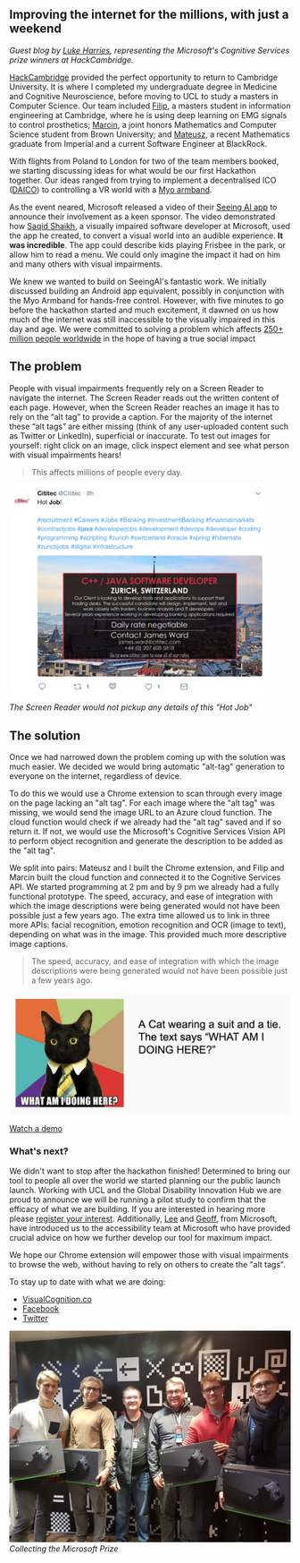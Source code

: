 ## Improving the internet for the millions, with just a weekend
_Guest blog by [Luke Harries](https://www.linkedin.com/in/luke-harries/), representing the Microsoft's Cognitive Services prize winners at HackCambridge._

[HackCambridge](https://hackcambridge.com/) provided the perfect opportunity to return to Cambridge University. It is where I completed my undergraduate degree in Medicine and Cognitive Neuroscience, before moving to UCL to study a masters in Computer Science. Our team included [Filip](https://www.linkedin.com/in/filipkozera/), a masters student in information engineering at Cambridge, where he is using deep learning on EMG signals to control prosthetics; [Marcin](https://www.linkedin.com/in/marcin-kolaszewski-07912314a/), a joint honors Mathematics and Computer Science student from Brown University; and [Mateusz](https://www.linkedin.com/in/mateusz-jakub-staniszewski-19946590/), a recent Mathematics graduate from Imperial and a current Software Engineer at BlackRock.

With flights from Poland to London for two of the team members booked, we starting discussing ideas for what would be our first Hackathon together. Our ideas ranged from trying to implement a decentralised ICO ([DAICO](https://ethresear.ch/t/explanation-of-daicos/465)) to controlling a VR world with a [Myo armband](https://www.myo.com/). 

As the event neared, Microsoft released a video of their [Seeing AI app](https://www.youtube.com/watch?v=R2mC-NUAmMk) to announce their involvement as a keen sponsor. The video demonstrated how [Saqid Shaikh](https://twitter.com/saqibs), a visually impaired software developer at Microsoft, used the app he created, to convert a visual world into an audible experience. **It was incredible**. The app could describe kids playing Frisbee in the park, or allow him to read a menu. We could only imagine the impact it had on him and many others with visual impairments.

We knew we wanted to build on SeeingAI's fantastic work. We initially discussed building an Android app equivalent, possibly in conjunction with the Myo Armband for hands-free control. However, with five minutes to go before the hackathon started and much excitement, it dawned on us how much of the internet was still inaccessible to the visually impaired in this day and age. We were committed to solving a problem which affects [250+ million people worldwide](http://www.who.int/mediacentre/factsheets/fs282/en/) in the hope of having a true social impact

## The problem

People with visual impairments frequently rely on a Screen Reader to navigate the internet. The Screen Reader reads out the written content of each page. However, when the Screen Reader reaches an image it has to rely on the “alt tag” to provide a caption. For the majority of the internet these “alt tags” are either missing (think of any user-uploaded content such as Twitter or LinkedIn), superficial or inaccurate. To test out images for yourself: right click on an image, click inspect element and see what person with visual impairments hears!

> This affects millions of people every day.

<img align="center" width="460" src="job.png" alt="Example of job post which is an image and therefore not accessible">  

_The Screen Reader would not pickup any details of this "Hot Job"_

## The solution

Once we had narrowed down the problem coming up with the solution was much easier. We decided we would bring automatic "alt-tag" generation to everyone on the internet, regardless of device.

To do this we would use a Chrome extension to scan through every image on the page lacking an "alt tag". For each image where the "alt tag" was missing, we would send the image URL to an Azure cloud function. The cloud function would check if we already had the "alt tag" saved and if so return it. If not, we would use the Microsoft's Cognitive Services Vision API to perform object recognition and generate the description to be added as the "alt tag". 

We split into pairs: Mateusz and I built the Chrome extension, and Filip and Marcin built the cloud function and connected it to the Cognitive Services API. We started programming at 2 pm and by 9 pm we already had a fully functional prototype. The speed, accuracy, and ease of integration with which the image descriptions were being generated would not have been possible just a few years ago. The extra time allowed us to link in three more APIs: facial recognition, emotion recognition and OCR (image to text), depending on what was in the image. This provided much more descriptive image captions.

> The speed, accuracy, and ease of integration with which the image descriptions were being generated would not have been possible just a few years ago.

![example of a generated description](example.png)

[Watch a demo](https://www.youtube.com/watch?v=_JQYoQBfBpI)

### What's next?

We didn't want to stop after the hackathon finished! Determined to bring our tool to people all over the world we started planning our the public launch launch. Working with UCL and the Global Disability Innovation Hub we are proud to announce we will be running a pilot study to confirm that the efficacy of what we are building. If you are interested in hearing more please [register your interest](https://visualcognition.co/). Additionally, [Lee](https://twitter.com/lee_stott) and [Geoff](https://twitter.com/geoffhu), from Microsoft, have introduced us to the accessibility team at Microsoft who have provided crucial advice on how we further develop our tool for maximum impact.

We hope our Chrome extension will empower those with visual impairments to browse the web, without having to rely on others to create the "alt tags".

To stay up to date with what we are doing:
- [VisualCognition.co](https://visualcognition.co/)
- [Facebook](https://www.facebook.com/visualcognitionai/)
- [Twitter](https://twitter.com/VCognitionAI)

![Team Picture](team.jpg)
_Collecting the Microsoft Prize_
